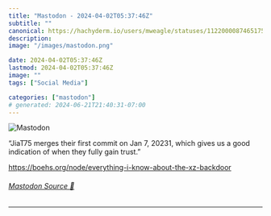 ```yaml
---
title: "Mastodon - 2024-04-02T05:37:46Z"
subtitle: ""
canonical: https://hachyderm.io/users/mweagle/statuses/112200008746517566
description:
image: "/images/mastodon.png"

date: 2024-04-02T05:37:46Z
lastmod: 2024-04-02T05:37:46Z
image: ""
tags: ["Social Media"]

categories: ["mastodon"]
# generated: 2024-06-21T21:40:31-07:00
---
```

![Mastodon](/images/mastodon.png)

<p>“JiaT75 merges their first commit on Jan 7, 20231, which gives us a good indication of when they fully gain trust.”</p><p><a href="https://boehs.org/node/everything-i-know-about-the-xz-backdoor" target="_blank" rel="nofollow noopener noreferrer" translate="no"><span class="invisible">https://</span><span class="ellipsis">boehs.org/node/everything-i-kn</span><span class="invisible">ow-about-the-xz-backdoor</span></a></p>


###### [Mastodon Source 🐘](https://hachyderm.io/@mweagle/112200008746517566)

___

